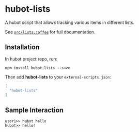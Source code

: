 # hubot-lists

A hubot script that allows tracking various items in different lists.

See [`src/lists.coffee`](src/lists.coffee) for full documentation.

## Installation

In hubot project repo, run:

`npm install hubot-lists --save`

Then add **hubot-lists** to your `external-scripts.json`:

```json
[
  "hubot-lists"
]
```

## Sample Interaction

```
user1>> hubot hello
hubot>> hello!
```
